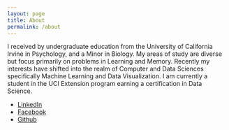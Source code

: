 ```yaml
---
layout: page
title: About
permalink: /about
---
```


I received by undergraduate education from the University of California Irvine in Psychology, and a Minor in Biology. My areas of study are diverse but focus primarily on problems in Learning and Memory. Recently my interests have shifted into the realm of Computer and Data Sciences specifically Machine Learning and Data Visualization. I am currently a student in the UCI Extension program earning a certification in Data Science.

* [LinkedIn](https://www.linkedin.com/in/barajaspatrick/)
* [Facebook](https://www.facebook.com/patrick.barajas.3)
* [Github](https://github.com/barajaspatrick)
